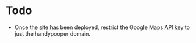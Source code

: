 # Todo

* Once the site has been deployed, restrict the Google Maps API key to just the handypooper domain.

